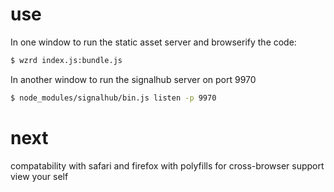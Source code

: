 # use

In one window to run the static asset server and browserify the code:
``` sh
$ wzrd index.js:bundle.js
```

In another window to run the signalhub server on port 9970
``` sh
$ node_modules/signalhub/bin.js listen -p 9970
```
# next

compatability with safari and firefox with polyfills for cross-browser support
view your self
